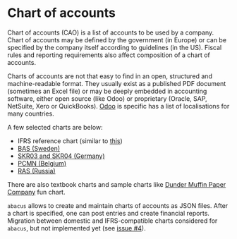 # Chart of accounts

Chart of accounts (CAO) is a list of accounts to be used by a company.
Chart of accounts may be defined by the government (in Europe)
or can be specified by the company itself according to guidelines (in the US).
Fiscal rules and reporting requirements also affect composition of a chart of accounts.

Charts of accounts are not that easy to find in an open, structured and machine-readable format.
They usually exist as a published PDF document (sometimes an Excel file)
or may be deeply embedded in accounting software, either open source (like Odoo)
or proprietary (Oracle, SAP, NetSuite, Xero or QuickBooks).
[Odoo][odoo] is specific has a list of localisations for many countries.

[odoo]: https://www.odoo.com/documentation/16.0/applications/finance/fiscal_localizations.html

A few selected charts are below:

- IFRS reference chart (similar to [this](https://www.ifrs-gaap.com/ifrs-chart-accounts))
- [BAS (Sweden)](https://www.bas.se/english/chart-of-account/)
- [SKR03 and SKR04 (Germany)](https://github.com/Dolibarr/dolibarr/issues/22363)
- [PCMN (Belgium)](https://www.cnc-cbn.be/fr/node/2250/multilingual-comparison/en)
- [RAS (Russia)](https://minfin.gov.ru/ru/document/?id_4=2293-plan_schetov_bukhgalterskogo_ucheta_finansovo-khozyaistvennoi_dyeyatelnosti_organizatsii_i_instruktsiya_po_primeneniyu_plana_schetov_bukhgalterskogo_ucheta_finansovo-khozyaistv)

There are also textbook charts and sample charts like [Dunder Muffin Paper Company][yv8bkm] fun chart.

[yv8bkm]: https://www.reddit.com/r/DunderMifflin/comments/yv8bkm/the_office_chart_of_accounts

`abacus` allows to create and maintain charts of accounts as JSON files.
After a chart is specified, one can post entries and create financial reports.
Migration between domestic and IFRS-compatible charts considered for `abacus`, but not implemented yet (see [issue #4][4]).

[4]: https://github.com/epogrebnyak/abacus/issues/4
